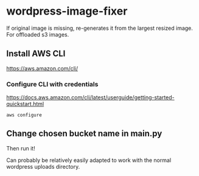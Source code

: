 # wordpress-image-fixer
If original image is missing, re-generates it from the largest resized image.  For offloaded s3 images.

## Install AWS CLI
https://aws.amazon.com/cli/

### Configure CLI with credentials
https://docs.aws.amazon.com/cli/latest/userguide/getting-started-quickstart.html
```
aws configure
```

## Change chosen bucket name in main.py

Then run it!

Can probably be relatively easily adapted to work with the normal wordpress uploads directory.
